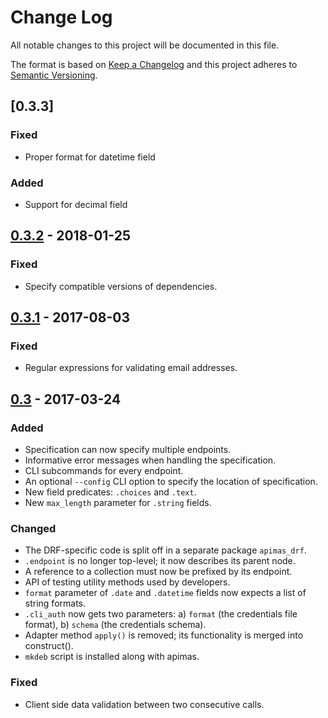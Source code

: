 # Change Log
All notable changes to this project will be documented in this file.

The format is based on [Keep a Changelog](http://keepachangelog.com/)
and this project adheres to [Semantic Versioning](http://semver.org/).

## [0.3.3]
### Fixed
- Proper format for datetime field

### Added
- Support for decimal field

## [0.3.2] - 2018-01-25
### Fixed
- Specify compatible versions of dependencies.

## [0.3.1] - 2017-08-03
### Fixed
- Regular expressions for validating email addresses.

## [0.3] - 2017-03-24
### Added
- Specification can now specify multiple endpoints.
- Informative error messages when handling the specification.
- CLI subcommands for every endpoint.
- An optional `--config` CLI option to specify the location of
  specification.
- New field predicates: `.choices` and `.text`.
- New `max_length` parameter for `.string` fields.

### Changed
- The DRF-specific code is split off in a separate package `apimas_drf`.
- `.endpoint` is no longer top-level; it now describes its parent node.
- A reference to a collection must now be prefixed by its endpoint.
- API of testing utility methods used by developers.
- `format` parameter of `.date` and `.datetime` fields now expects a list of
  string formats.
- `.cli_auth` now gets two parameters:
  a) `format` (the credentials file format),
  b) `schema` (the credentials schema).
- Adapter method `apply()` is removed; its functionality is merged into
  construct().
- `mkdeb` script is installed along with apimas.

### Fixed
- Client side data validation between two consecutive calls.

[0.3]: https://github.com/grnet/apimas/tree/0.3
[0.3.1]: https://github.com/grnet/apimas/tree/0.3.1
[0.3.2]: https://github.com/grnet/apimas/tree/0.3.2

